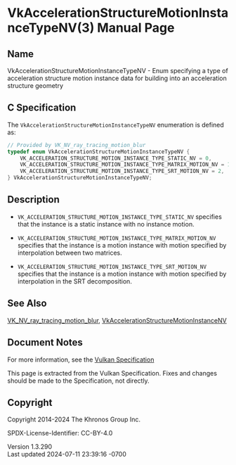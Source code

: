 # VkAccelerationStructureMotionInstanceTypeNV(3) Manual Page

## Name

VkAccelerationStructureMotionInstanceTypeNV - Enum specifying a type of
acceleration structure motion instance data for building into an
acceleration structure geometry



## <a href="#_c_specification" class="anchor"></a>C Specification

The `VkAccelerationStructureMotionInstanceTypeNV` enumeration is defined
as:

``` c
// Provided by VK_NV_ray_tracing_motion_blur
typedef enum VkAccelerationStructureMotionInstanceTypeNV {
    VK_ACCELERATION_STRUCTURE_MOTION_INSTANCE_TYPE_STATIC_NV = 0,
    VK_ACCELERATION_STRUCTURE_MOTION_INSTANCE_TYPE_MATRIX_MOTION_NV = 1,
    VK_ACCELERATION_STRUCTURE_MOTION_INSTANCE_TYPE_SRT_MOTION_NV = 2,
} VkAccelerationStructureMotionInstanceTypeNV;
```

## <a href="#_description" class="anchor"></a>Description

- `VK_ACCELERATION_STRUCTURE_MOTION_INSTANCE_TYPE_STATIC_NV` specifies
  that the instance is a static instance with no instance motion.

- `VK_ACCELERATION_STRUCTURE_MOTION_INSTANCE_TYPE_MATRIX_MOTION_NV`
  specifies that the instance is a motion instance with motion specified
  by interpolation between two matrices.

- `VK_ACCELERATION_STRUCTURE_MOTION_INSTANCE_TYPE_SRT_MOTION_NV`
  specifies that the instance is a motion instance with motion specified
  by interpolation in the SRT decomposition.

## <a href="#_see_also" class="anchor"></a>See Also

[VK_NV_ray_tracing_motion_blur](https://registry.khronos.org/vulkan/specs/1.3-extensions/man/html/VK_NV_ray_tracing_motion_blur.html),
[VkAccelerationStructureMotionInstanceNV](https://registry.khronos.org/vulkan/specs/1.3-extensions/man/html/VkAccelerationStructureMotionInstanceNV.html)

## <a href="#_document_notes" class="anchor"></a>Document Notes

For more information, see the <a
href="https://registry.khronos.org/vulkan/specs/1.3-extensions/html/vkspec.html#VkAccelerationStructureMotionInstanceTypeNV"
target="_blank" rel="noopener">Vulkan Specification</a>

This page is extracted from the Vulkan Specification. Fixes and changes
should be made to the Specification, not directly.

## <a href="#_copyright" class="anchor"></a>Copyright

Copyright 2014-2024 The Khronos Group Inc.

SPDX-License-Identifier: CC-BY-4.0

Version 1.3.290  
Last updated 2024-07-11 23:39:16 -0700
